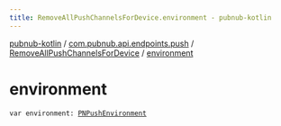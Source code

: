 ```yaml
---
title: RemoveAllPushChannelsForDevice.environment - pubnub-kotlin
---
```


[pubnub-kotlin](../../index.html) / [com.pubnub.api.endpoints.push](../index.html) / [RemoveAllPushChannelsForDevice](index.html) / [environment](./environment.html)

# environment

`var environment: `[`PNPushEnvironment`](../../com.pubnub.api.enums/-p-n-push-environment/index.html)